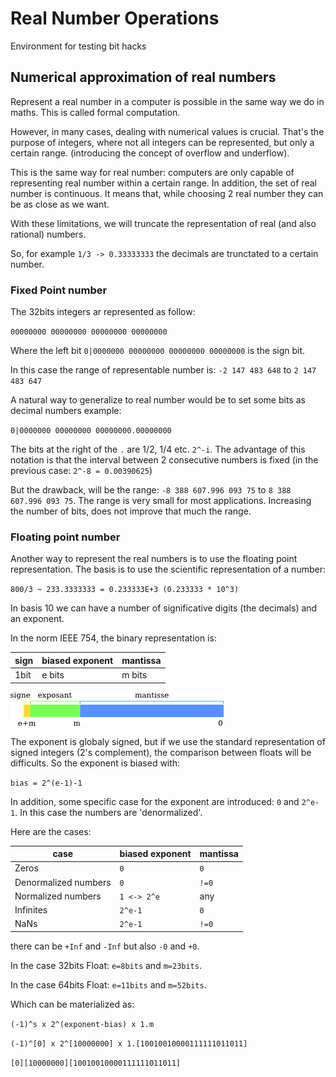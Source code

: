 # Real Number Operations

Environment for testing bit hacks

## Numerical approximation of real numbers

Represent a real number in a computer is possible in the same way we do in maths. This is called
formal computation.

However, in many cases, dealing with numerical values is crucial. That's the purpose of integers,
where not all integers can be represented, but only a certain range.
(introducing the concept of overflow and underflow).

This is the same way for real number: computers are only capable of representing real number 
within a certain range. In addition, the set of real number is continuous. It means that, while
choosing 2 real number they can be as close as we want.

With these limitations, we will truncate the representation of real (and also rational) numbers.

So, for example `1/3 -> 0.33333333` the decimals are trunctated to a certain number.

### Fixed Point number

The 32bits integers ar represented as follow:

`00000000 00000000 00000000 00000000`

Where the left bit `0|0000000 00000000 00000000 00000000` is the sign bit.

In this case the range of representable number is: `-2 147 483 648` to `2 147 483 647`

A natural way to generalize to real number would be to set some bits as decimal numbers example:

`0|0000000 00000000 00000000.00000000`

The bits at the right of the `.` are 1/2, 1/4 etc. `2^-i`. The advantage of this notation is that
the interval between 2 consecutive numbers is fixed (in the previous case: `2^-8 = 0.00390625`)

But the drawback, will be the range: `-8 388 607.996 093 75` to `8 388 607.996 093 75`. The range
is very small for most applications. Increasing the number of bits, does not improve that much the range.

### Floating point number

Another way to represent the real numbers is to use the floating point representation.
The basis is to use the scientific representation of a number:

`800/3 ~ 233.3333333 = 0.233333E+3 (0.233333 * 10^3)`

In basis 10 we can have a number of significative digits (the decimals) and an exponent.

In the norm IEEE 754, the binary representation is:

|sign|biased exponent|mantissa|
|----|---------------|--------|
|1bit|     e bits    | m bits |

![](doc/IEEE754_Format_General.png)

The exponent is globaly signed, but if we use the standard representation of signed integers 
(2's complement), the comparison between floats will be difficults. 
So the exponent is biased with:

`bias = 2^(e-1)-1`

In addition, some specific case for the exponent are introduced: `0` and `2^e-1`. 
In this case the numbers are 'denormalized'.

Here are the cases:

|case                |biased exponent|mantissa|
|--------------------|---------------|--------|
|Zeros               |          `0`  |    `0` |
|Denormalized numbers|          `0`  |  `!=0` |
|Normalized numbers  |  `1 <-> 2^e`  |   any  |
|Infinites           |      `2^e-1`  |    `0` |
|NaNs                |      `2^e-1`  |  `!=0` |

there can be `+Inf` and `-Inf` but also `-0` and `+0`.

In the case 32bits Float: `e=8bits` and `m=23bits`.

In the case 64bits Float: `e=11bits` and `m=52bits`.

Which can be materialized as:

`(-1)^s x 2^(exponent-bias) x 1.m`

`(-1)^[0] x 2^[10000000] x 1.[10010010000111111011011]`

`[0][10000000][10010010000111111011011]`

